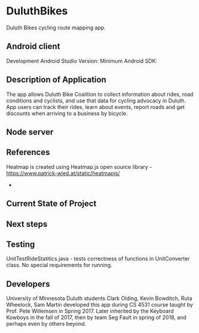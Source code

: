 # DuluthBikes
Duluth Bikes cycling route mapping app.


Android client
-
Development Android Studio Version:
Minimum Android SDK:


Description of Application
-
The app allows Duluth Bike Coalition to collect information about rides, road conditions and cyclists, and use that data for cycling advocacy in Duluth. 
App users can track their rides, learn about events, report roads and get discounts when arriving to a business by bicycle.


Node server
-


References
-
Heatmap is created using Heatmap.js open source library - https://www.patrick-wied.at/static/heatmapjs/


-

Current State of Project
-


Next steps
-


Testing
-
UnitTestRideStatitics.java - tests correctness of functions in UnitConverter class. No special requirements for running.


Developers
-

University of Minnesota Duluth students Clark Olding, Kevin Bowditch, Ruta Wheelock, Sam Martin developed this app during CS 4531 course taught by Prof. Pete Willemsen in Spring 2017. Later inherited by the Keyboard Kowboys in the fall of 2017, then by team Seg Fault in spring of 2018, and perhaps even by others beyond.

